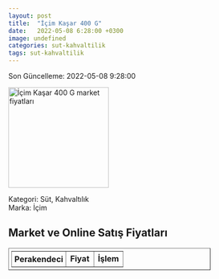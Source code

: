 ```yaml
---
layout: post
title:  "İçim Kaşar 400 G"
date:   2022-05-08 6:28:00 +0300
image: undefined
categories: sut-kahvaltilik
tags: sut-kahvaltilik
---
```


Son Güncelleme: 2022-05-08 9:28:00

<img src="undefined" width="200" alt="İçim Kaşar 400 G market fiyatları" />

Kategori: Süt, Kahvaltılık
<br />
Marka: İçim

<h2>Market ve Online Satış Fiyatları</h2>

<table border="1" style="padding: 5px;width:80%;">
  <tr>
    <td style="padding: 5px;"><strong>Perakendeci</strong></td>
    <td><strong>Fiyat</strong></td>
    <td><strong>İşlem</strong></td>
  </tr>
  
</table>

